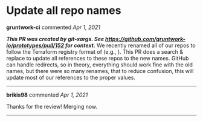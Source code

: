 # Update all repo names

**gruntwork-ci** commented *Apr 1, 2021*

_**This PR was created by git-xargs. See https://github.com/gruntwork-io/prototypes/pull/152 for context.**_ We recently renamed all of our repos to follow the Terraform registry format of  (e.g., ). This PR does a search & replace to update all references to these repos to the new names. GitHub can handle redirects, so in theory, everything should work fine with the old names, but there were so many renames, that to reduce confusion, this will update most of our references to the proper values.
<br />
***


**brikis98** commented *Apr 1, 2021*

Thanks for the review! Merging now.
***

